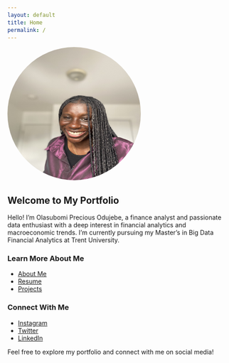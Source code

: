 ```yaml
---
layout: default
title: Home
permalink: /
---
```



<img src="/assets/images/IMG_5243.jpg" alt="Olasubomi Precious Odujebe" style="width: 300px; height: 300px; border-radius: 100%;">
 

## Welcome to My Portfolio

Hello! I’m Olasubomi Precious Odujebe, a finance analyst and passionate data enthusiast with a deep interest in financial analytics and macroeconomic trends. I’m currently pursuing my Master’s in Big Data Financial Analytics at Trent University.

### Learn More About Me
- [About Me](https://Olasubomi-odujebe.github.io/about/)
- [Resume](https://Olasubomi-odujebe.github.io/resume/)
- [Projects](https://Olasubomi-odujebe.github.io/projects/)

### Connect With Me
- [Instagram](https://www.instagram.com/olasubomi.o)
- [Twitter](https://www.twitter.com/olasubomi.oo)
- [LinkedIn](https://www.linkedin.com/in/olasubomi-odujebe)

Feel free to explore my portfolio and connect with me on social media!

